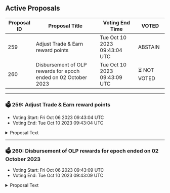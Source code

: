 ## Active Proposals

| Proposal ID | Proposal Title | Voting End Time | VOTED |
|-------------|----------------|-----------------|-------|
| 259 | Adjust Trade & Earn reward points | Tue Oct 10 2023 09:43:04 UTC | ABSTAIN |
| 260 | Disbursement of OLP rewards for epoch ended on 02 October 2023 | Tue Oct 10 2023 09:43:09 UTC | ⏳ NOT VOTED |

---

### 🗳 259: Adjust Trade & Earn reward points
- Voting Start: Fri Oct 06 2023 09:43:04 UTC
- Voting End: Tue Oct 10 2023 09:43:04 UTC

<details>
<summary>Proposal Text</summary>
 
This proposal, if passed, will adjust the Trade & Earn reward points for the epoch that ended on September 20.

The reward points for the following addresses will be adjusted to zero:

inj1un0lspqv2xsqcglvgn079n687zrdetrhwmxf0n

inj1eyv54halagn80kn22np3wu04deej85t8gafsuq

inj1l8qvl8hzujqkl2m4cfs6k9hgxvzu8ularqrx8w

inj1mqykgk8glnfevlu7xl0equkaq77djzm2n0g3zp

The community has presented evidence that these addresses have unfairly received Trade & Earn rewards through malicious behavior.

For more details, refer to the governance forum post: https://gov.injective.network/discussion/13580-adjust-trade-earn-reward-points

Disclaimer: I am a team member at Injective Labs.
</details>

---

### 🗳 260: Disbursement of OLP rewards for epoch ended on 02 October 2023
- Voting Start: Fri Oct 06 2023 09:43:09 UTC
- Voting End: Tue Oct 10 2023 09:43:09 UTC

<details>
<summary>Proposal Text</summary>
 
This proposal confirms the final Open Liquidity Program market maker performance of epoch 24 as well as the distribution of 57648.093 INJ tokens, of which 27648.098 INJ are the OLP vested amount from epoch 21, and 29999.995 INJ are 50% of the OLP rewards allocated to epoch 24. The remaining OLP rewards of epoch 24 will be disbursed along with the rewards disbursement of epoch 27. The recipient must still be an active participant of the program in order to receive future disbursements. For a further breakdown of rewards refer to the IPFS link: https://cloudflare-ipfs.com/ipfs/QmahK1qAzJMtjiDMGhD45FX73VwDdgLgtXHXX3dZpw6aVt
</details>
